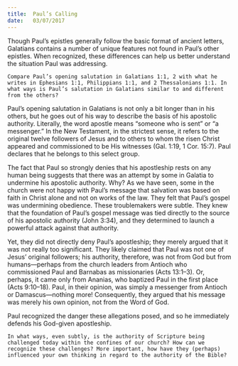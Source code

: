 ```yaml
---
title:  Paul’s Calling
date:   03/07/2017
---
```


Though Paul’s epistles generally follow the basic format of ancient letters, Galatians contains a number of unique features not found in Paul’s other epistles. When recognized, these differences can help us better understand the situation Paul was addressing.

`Compare Paul’s opening salutation in Galatians 1:1, 2 with what he writes in Ephesians 1:1, Philippians 1:1, and 2 Thessalonians 1:1. In what ways is Paul’s salutation in Galatians similar to and different from the others?`

Paul’s opening salutation in Galatians is not only a bit longer than in his others, but he goes out of his way to describe the basis of his apostolic authority. Literally, the word apostle means “someone who is sent” or “a messenger.” In the New Testament, in the strictest sense, it refers to the original twelve followers of Jesus and to others to whom the risen Christ appeared and commissioned to be His witnesses (Gal. 1:19, 1 Cor. 15:7). Paul declares that he belongs to this select group.

The fact that Paul so strongly denies that his apostleship rests on any human being suggests that there was an attempt by some in Galatia to undermine his apostolic authority. Why? As we have seen, some in the church were not happy with Paul’s message that salvation was based on faith in Christ alone and not on works of the law. They felt that Paul’s gospel was undermining obedience. These troublemakers were subtle. They knew that the foundation of Paul’s gospel message was tied directly to the source of his apostolic authority (John 3:34), and they determined to launch a powerful attack against that authority.

Yet, they did not directly deny Paul’s apostleship; they merely argued that it was not really too significant. They likely claimed that Paul was not one of Jesus’ original followers; his authority, therefore, was not from God but from humans—perhaps from the church leaders from Antioch who commissioned Paul and Barnabas as missionaries (Acts 13:1–3). Or, perhaps, it came only from Ananias, who baptized Paul in the first place (Acts 9:10–18). Paul, in their opinion, was simply a messenger from Antioch or Damascus—nothing more! Consequently, they argued that his message was merely his own opinion, not from the Word of God.

Paul recognized the danger these allegations posed, and so he immediately defends his God-given apostleship.

`In what ways, even subtly, is the authority of Scripture being challenged today within the confines of our church? How can we recognize these challenges? More important, how have they (perhaps) influenced your own thinking in regard to the authority of the Bible?`

